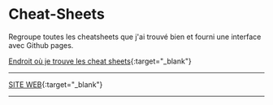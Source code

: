 # Cheat-Sheets
Regroupe toutes les cheatsheets que j'ai trouvé bien et fourni une interface avec Github pages.

[Endroit où je trouve les cheat sheets](https://www.cheatography.com/explore/){:target="_blank"}

********************************************************
 [SITE WEB](https://bastienmarais.github.io/Cheat-Sheets/){:target="_blank"}
********************************************************
